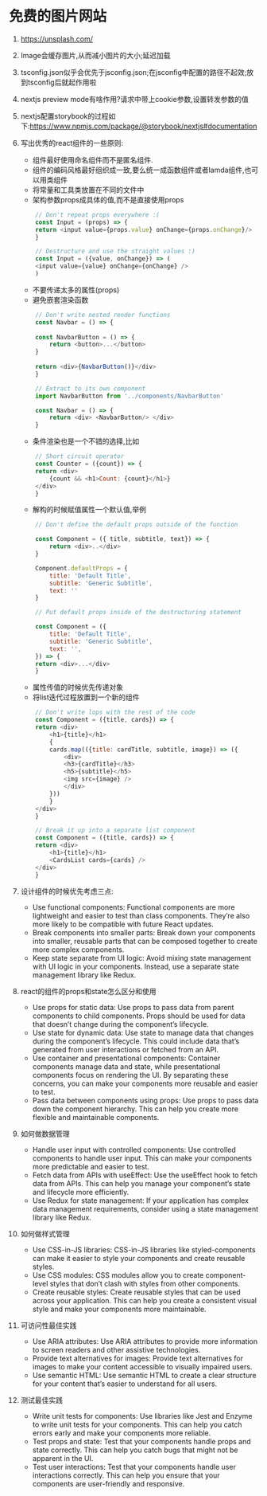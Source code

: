 # 免费的图片网站

1. <https://unsplash.com/>

2. Image会缓存图片,从而减小图片的大小;延迟加载

3. tsconfig.json似乎会优先于jsconfig.json;在jsconfig中配置的路径不起效;放到tsconfig后就起作用啦

4. nextjs preview mode有啥作用?请求中带上cookie参数,设置转发参数的值

5. nextjs配置storybook的过程如下:<https://www.npmjs.com/package/@storybook/nextjs#documentation>

6. 写出优秀的react组件的一些原则:
    - 组件最好使用命名组件而不是匿名组件.
    - 组件的编码风格最好组织成一致,要么统一成函数组件或者lamda组件,也可以用类组件
    - 将常量和工具类放置在不同的文件中
    - 架构参数props成具体的值,而不是直接使用props

    ```javascript
        // Don't repeat props everywhere :(
        const Input = (props) => {
        return <input value={props.value} onChange={props.onChange}/>
        }

        // Destructure and use the straight values :)
        const Input = ({value, onChange}) => (
        <input value={value} onChange={onChange} />
        )

    ```

    - 不要传递太多的属性(props)
    - 避免嵌套渲染函数

    ```javascript
        // Don't write nested render functions
        const Navbar = () => {
        
        const NavbarButton = () => {
            return <button>...</button>
        }
        
        return <div>{NavbarButton()}</div>
        }

        // Extract to its own component
        import NavbarButton from '../components/NavbarButton'

        const Navbar = () => {
            return <div> <NavbarButton/> </div>
        }
    ```

    - 条件渲染也是一个不错的选择,比如

    ```javascript
        // Short circuit operator
        const Counter = ({count}) => {
        return <div>
            {count && <h1>Count: {count}</h1>}
        </div>
        }
    ```

    - 解构的时候赋值属性一个默认值,举例

    ```javascript
        // Don't define the default props outside of the function

        const Component = ({ title, subtitle, text}) => {
            return <div>..</div>
        }

        Component.defaultProps = {
            title: 'Default Title',
            subtitle: 'Generic Subtitle',
            text: ''
        }

        // Put default props inside of the destructuring statement

        const Component = ({
            title: 'Default Title',
            subtitle: 'Generic Subtitle',
            text: '',
        }) => {
        return <div>...</div>
        }
    ```

    - 属性传值的时候优先传递对象
    - 将list迭代过程放置到一个新的组件

    ```javascript
        // Don't write lops with the rest of the code
        const Component = ({title, cards}) => {
        return <div>
            <h1>{title}</h1>
            {
            cards.map(({title: cardTitle, subtitle, image}) => ({
                <div>
                <h3>{cardTitle}</h3>
                <h5>{subtitle}</h5>
                <img src={image} />
                </div>
            }))
            }
        </div>
        }

        // Break it up into a separate list component
        const Component = ({title, cards}) => {
        return <div>
            <h1>{title}</h1>
            <CardsList cards={cards} />
        </div>
        }
    ```

7. 设计组件的时候优先考虑三点:
    - Use functional components: Functional components are more lightweight and easier to test than class components. They’re also more likely to be compatible with future React updates.
    - Break components into smaller parts: Break down your components into smaller, reusable parts that can be composed together to create more complex components.
    - Keep state separate from UI logic: Avoid mixing state management with UI logic in your components. Instead, use a separate state management library like Redux.

8. react的组件的props和state怎么区分和使用
    - Use props for static data: Use props to pass data from parent components to child components. Props should be used for data that doesn’t change during the component’s lifecycle.
    - Use state for dynamic data: Use state to manage data that changes during the component’s lifecycle. This could include data that’s generated from user interactions or fetched from an API.
    - Use container and presentational components: Container components manage data and state, while presentational components focus on rendering the UI. By separating these concerns, you can make your components more reusable and easier to test.
    - Pass data between components using props: Use props to pass data down the component hierarchy. This can help you create more flexible and maintainable components.

9. 如何做数据管理
    - Handle user input with controlled components: Use controlled components to handle user input. This can make your components more predictable and easier to test.
    - Fetch data from APIs with useEffect: Use the useEffect hook to fetch data from APIs. This can help you manage your component’s state and lifecycle more efficiently.
    - Use Redux for state management: If your application has complex data management requirements, consider using a state management library like Redux.

10. 如何做样式管理
    - Use CSS-in-JS libraries: CSS-in-JS libraries like styled-components can make it easier to style your components and create reusable styles.
    - Use CSS modules: CSS modules allow you to create component-level styles that don’t clash with styles from other components.
    - Create reusable styles: Create reusable styles that can be used across your application. This can help you create a consistent visual style and make your components more maintainable.

11. 可访问性最佳实践
    - Use ARIA attributes: Use ARIA attributes to provide more information to screen readers and other assistive technologies.
    - Provide text alternatives for images: Provide text alternatives for images to make your content accessible to visually impaired users.
    - Use semantic HTML: Use semantic HTML to create a clear structure for your content that’s easier to understand for all users.

12. 测试最佳实践
    - Write unit tests for components: Use libraries like Jest and Enzyme to write unit tests for your components. This can help you catch errors early and make your components more reliable.
    - Test props and state: Test that your components handle props and state correctly. This can help you catch bugs that might not be apparent in the UI.
    - Test user interactions: Test that your components handle user interactions correctly. This can help you ensure that your components are user-friendly and responsive.
